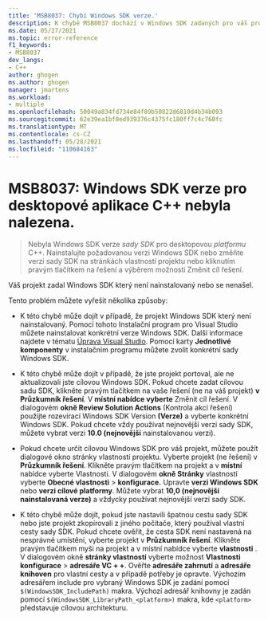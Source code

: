 ```yaml
---
title: 'MSB8037: Chybí Windows SDK verze.'
description: K chybě MSB8037 dochází v Windows SDK zadaných pro váš projekt nelze najít.
ms.date: 05/27/2021
ms.topic: error-reference
f1_keywords:
- MSB8037
dev_langs:
- C++
author: ghogen
ms.author: ghogen
manager: jmartens
ms.workload:
- multiple
ms.openlocfilehash: 50049a834fd734e84f89b50822d6810d4b34b093
ms.sourcegitcommit: 62e39ea1bf0ed939376c4375fc180ff7c4c760fc
ms.translationtype: MT
ms.contentlocale: cs-CZ
ms.lasthandoff: 05/28/2021
ms.locfileid: "110684163"
---
```

# <a name="msb8037-the-windows-sdk-version-for-desktop-c-apps-wasnt-found"></a>MSB8037: Windows SDK verze pro desktopové aplikace C++ nebyla nalezena.

> Nebyla Windows SDK verze *sady SDK* pro desktopovou *platformu* C++. Nainstalujte požadovanou verzi Windows SDK nebo změňte verzi sady SDK na stránkách vlastností projektu nebo kliknutím pravým tlačítkem na řešení a výběrem možnosti Změnit cíl řešení.

Váš projekt zadal Windows SDK který není nainstalovaný nebo se nenašel.

Tento problém můžete vyřešit několika způsoby:

- K této chybě může dojít v případě, že projekt Windows SDK který není nainstalovaný. Pomocí tohoto Instalační program pro Visual Studio můžete nainstalovat konkrétní verze Windows SDK. Další informace najdete v tématu [Úprava Visual Studio](../../install/modify-visual-studio.md). Pomocí karty **Jednotlivé komponenty** v instalačním programu můžete zvolit konkrétní sady Windows SDK.

- K této chybě může dojít v případě, že jste projekt portoval, ale ne aktualizovali jste cílovou Windows SDK. Pokud chcete zadat cílovou sadu SDK, klikněte pravým tlačítkem na vaše řešení (ne na váš projekt) **v Průzkumník řešení**. V **místní nabídce vyberte** Změnit cíl řešení. V dialogovém **okně Review Solution Actions** (Kontrola akcí řešení) použijte rozevírací Windows SDK Version **(Verze)** a vyberte konkrétní Windows SDK. Pokud chcete vždy používat nejnovější verzi sady SDK, můžete vybrat verzi **10.0 (nejnovější** nainstalovanou verzi).

- Pokud chcete určit cílovou Windows SDK pro váš projekt, můžete použít dialogové okno stránky vlastností projektu. Vyberte projekt (ne řešení) v **Průzkumník řešení**. Klikněte pravým tlačítkem na projekt a v **místní** nabídce vyberte Vlastnosti. V dialogovém **okně Stránky** vlastností vyberte **Obecné vlastnosti**  >  **konfigurace.** Upravte **verzi Windows SDK** nebo **verzi cílové platformy**. Můžete vybrat **10,0 (nejnovější nainstalovaná verze)** a vždycky používat nejnovější verzi sady SDK.

- K této chybě může dojít, pokud jste nastavili špatnou cestu sady SDK nebo jste projekt zkopírovali z jiného počítače, který používal vlastní cesty sady SDK. Pokud chcete ověřit, že cesta SDK není nastavená na nesprávné umístění, vyberte projekt v **Průzkumník řešení**. Klikněte pravým tlačítkem myši na projekt a v místní nabídce vyberte **vlastnosti** . V dialogovém okně **stránky vlastností** vyberte možnost **Vlastnosti konfigurace**  >  **adresáře VC + +**. Ověřte **adresáře zahrnutí** a **adresáře knihoven** pro vlastní cesty a v případě potřeby je opravte. Výchozím adresářem include pro vybraný Windows SDK je zadání pomocí `$(WindowsSDK_IncludePath)` makra. Výchozí adresář knihovny je zadán pomocí `$(WindowsSDK_LibraryPath_<platform>)` makra, kde `<platform>` představuje cílovou architekturu.
